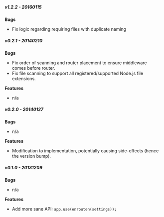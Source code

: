 ##### v1.2.2 - 20160115
**Bugs**
- Fix logic regarding requiring files with duplicate naming

##### v0.2.1 - 20140210
**Bugs**
- Fix order of scanning and router placement to ensure middleware comes before router.
- Fix file scanning to support all registered/supported Node.js file extensions.

**Features**
- n/a

##### v0.2.0 - 20140127
**Bugs**
- n/a

**Features**
- Modification to implementation, potentially causing side-effects (hence the version bump).

##### v0.1.0 - 20131209
**Bugs**
- n/a

**Features**
- Add more sane API: `app.use(enrouten(settings));`
